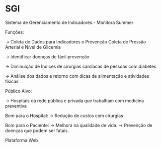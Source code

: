 # SGI
Sistema de Gerenciamento de Indicadores - Monitora Summer

Funções:

-> Coleta de Dados para Indicadores e  Prevenção
	Coleta de Pressão Arterial e Nível de Glicemia

-> Identificar doenças de fácil prevenção

-> Diminuição de Índices de cirurgias cardíacas de pessoas com diabetes

-> Análise dos dados e retorno com dicas de alimentação e atividades físicas

Público Alvo:

-> Hospitais da rede pública e privada que trabalham com medicina preventiva

Bom para o Hospital:
 -> Redução de custos com cirurgias

Bom para o Paciente:
 -> Melhora na qualidade de vida.
 -> Prevenção de doenças que podem ser fatais.

 Plataforma Web
